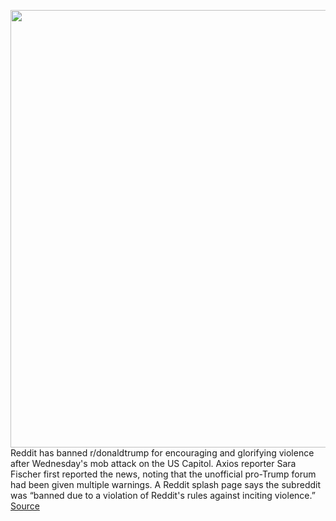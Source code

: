 <img src='https://cdn.vox-cdn.com/thumbor/ASC0hbp28EuvrnDpXiFp7Eq55Dg=/0x0:4798x3249/1200x800/filters:focal(2016x1242:2782x2008)/cdn.vox-cdn.com/uploads/chorus_image/image/68639177/1295288482.0.jpg' width='700px' /><br/>
Reddit has banned r/donaldtrump for encouraging and glorifying violence after Wednesday's mob attack on the US Capitol. Axios reporter Sara Fischer first reported the news, noting that the unofficial pro-Trump forum had been given multiple warnings. A Reddit splash page says the subreddit was “banned due to a violation of Reddit's rules against inciting violence.”
<a href='https://www.theverge.com/2021/1/8/22220834/reddit-trump-subreddit-ban-violence-us-capitol-mob'> Source <a/>